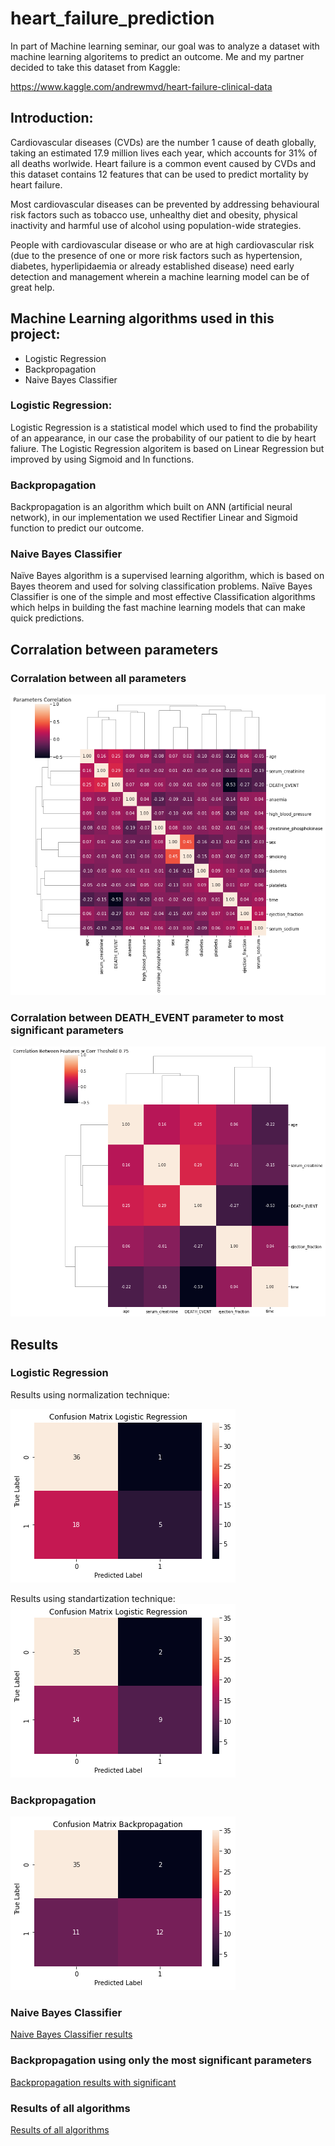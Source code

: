 # heart_failure_prediction
In part of Machine learning seminar, our goal was to analyze a dataset with machine learning algoritems to predict an outcome.
Me and my partner decided to take this dataset from Kaggle:

https://www.kaggle.com/andrewmvd/heart-failure-clinical-data

## Introduction:

Cardiovascular diseases (CVDs) are the number 1 cause of death globally, taking an estimated 17.9 million lives each year, which accounts for 31% of all deaths worlwide.
Heart failure is a common event caused by CVDs and this dataset contains 12 features that can be used to predict mortality by heart failure.

Most cardiovascular diseases can be prevented by addressing behavioural risk factors such as tobacco use, unhealthy diet and obesity, physical inactivity and harmful use of alcohol using population-wide strategies.

People with cardiovascular disease or who are at high cardiovascular risk (due to the presence of one or more risk factors such as hypertension, diabetes, hyperlipidaemia or already established disease) need early detection and management wherein a machine learning model can be of great help.


## Machine Learning algorithms used in this project:

* Logistic Regression
* Backpropagation
* Naive Bayes Classifier

### Logistic Regression:

Logistic Regression is a statistical model which used to find the probability of an appearance, in our case the probability of our patient to die by heart faliure.
The Logistic Regression algoritem is based on Linear Regression but improved by using Sigmoid and ln functions.

### Backpropagation

Backpropagation is an algorithm which built on ANN (artificial neural network), in our implementation we used Rectifier Linear and Sigmoid function to predict our outcome.

### Naive Bayes Classifier

Naïve Bayes algorithm is a supervised learning algorithm, which is based on Bayes theorem and used for solving classification problems.
Naïve Bayes Classifier is one of the simple and most effective Classification algorithms which helps in building the fast machine learning models that can make quick predictions.

## Corralation between parameters

### Corralation between all parameters

![Corralation between parameters](https://github.com/dan2443/heart_failure_prediction/blob/main/images/parameters%20correlation.png)

### Corralation between DEATH_EVENT parameter to most significant parameters

![Corralation with threshold](https://github.com/dan2443/heart_failure_prediction/blob/main/images/parameters%20correlation%20with%20threshold.png)


## Results

### Logistic Regression
Results using normalization technique:

![Logistic Regression normalization](https://github.com/dan2443/heart_failure_prediction/blob/main/images/logistic%20regression%20normalization.png)

Results using standartization technique:
![Logistic Regression standartization](https://github.com/dan2443/heart_failure_prediction/blob/main/images/logistic%20regression%20standartization.png)

### Backpropagation

![Backpropagation results](https://github.com/dan2443/heart_failure_prediction/blob/main/images/Backpropegation%20results%20300epochs.png)

### Naive Bayes Classifier

[Naive Bayes Classifier results](https://github.com/dan2443/heart_failure_prediction/blob/main/images/Naive%20Bayes%20results.png)

### Backpropagation using only the most significant parameters

[Backpropagation results with significant](https://github.com/dan2443/heart_failure_prediction/blob/main/images/Backpropegation%20results%20150epochs%20best%20param%201%20hidden.png)

### Results of all algorithms

[Results of all algorithms](https://github.com/dan2443/heart_failure_prediction/blob/main/images/results%20of%20all%20algorithms.png)



